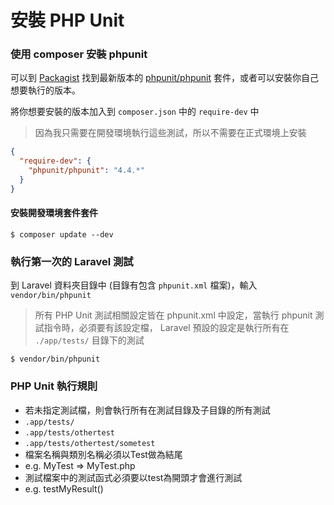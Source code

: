 # 安裝 PHP Unit

### 使用 composer 安裝 phpunit

可以到 [Packagist](https://packagist.org/) 找到最新版本的 [phpunit/phpunit](https://packagist.org/packages/phpunit/phpunit) 套件，或者可以安裝你自己想要執行的版本。

將你想要安裝的版本加入到 `composer.json` 中的 `require-dev` 中

> 因為我只需要在開發環境執行這些測試，所以不需要在正式環境上安裝

```json
{
  "require-dev": {
    "phpunit/phpunit": "4.4.*"
  }
}
```

#### 安裝開發環境套件套件

```shell
$ composer update --dev
```



### 執行第一次的 Laravel 測試

到 Laravel 資料夾目錄中 (目錄有包含 `phpunit.xml` 檔案)，輸入 `vendor/bin/phpunit`

> 所有 PHP Unit 測試相關設定皆在 phpunit.xml 中設定，當執行 phpunit 測試指令時，必須要有該設定檔， Laravel 預設的設定是執行所有在 `./app/tests/` 目錄下的測試

```shell
$ vendor/bin/phpunit
```



### PHP Unit 執行規則
 - 若未指定測試檔，則會執行所有在測試目錄及子目錄的所有測試
  - `.app/tests/`
  - `.app/tests/othertest`
  - `.app/tests/othertest/sometest`
 - 檔案名稱與類別名稱必須以Test做為結尾
  - e.g. MyTest  =>  MyTest.php
 - 測試檔案中的測試函式必須要以test為開頭才會進行測試
  - e.g. testMyResult()
